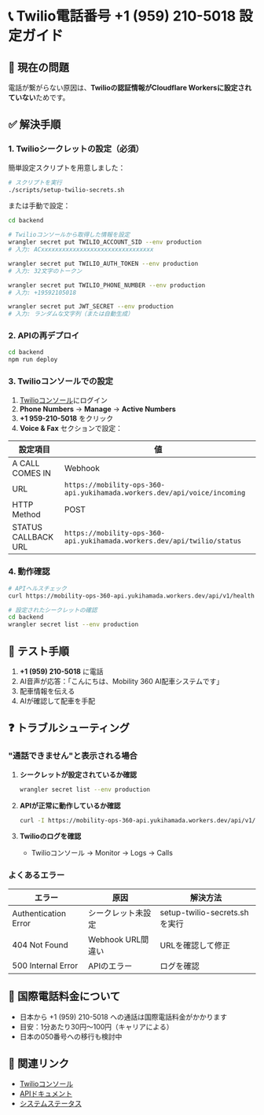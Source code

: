 # 📞 Twilio電話番号 +1 (959) 210-5018 設定ガイド

## 🚨 現在の問題
電話が繋がらない原因は、**Twilioの認証情報がCloudflare Workersに設定されていない**ためです。

## ✅ 解決手順

### 1. Twilioシークレットの設定（必須）

簡単設定スクリプトを用意しました：

```bash
# スクリプトを実行
./scripts/setup-twilio-secrets.sh
```

または手動で設定：

```bash
cd backend

# Twilioコンソールから取得した情報を設定
wrangler secret put TWILIO_ACCOUNT_SID --env production
# 入力: ACxxxxxxxxxxxxxxxxxxxxxxxxxxxxxxxx

wrangler secret put TWILIO_AUTH_TOKEN --env production
# 入力: 32文字のトークン

wrangler secret put TWILIO_PHONE_NUMBER --env production
# 入力: +19592105018

wrangler secret put JWT_SECRET --env production
# 入力: ランダムな文字列（または自動生成）
```

### 2. APIの再デプロイ

```bash
cd backend
npm run deploy
```

### 3. Twilioコンソールでの設定

1. [Twilioコンソール](https://console.twilio.com)にログイン
2. **Phone Numbers** → **Manage** → **Active Numbers**
3. **+1 959-210-5018** をクリック
4. **Voice & Fax** セクションで設定：

| 設定項目 | 値 |
|---------|-----|
| A CALL COMES IN | Webhook |
| URL | `https://mobility-ops-360-api.yukihamada.workers.dev/api/voice/incoming` |
| HTTP Method | POST |
| STATUS CALLBACK URL | `https://mobility-ops-360-api.yukihamada.workers.dev/api/twilio/status` |

### 4. 動作確認

```bash
# APIヘルスチェック
curl https://mobility-ops-360-api.yukihamada.workers.dev/api/v1/health

# 設定されたシークレットの確認
cd backend
wrangler secret list --env production
```

## 🧪 テスト手順

1. **+1 (959) 210-5018** に電話
2. AI音声が応答：「こんにちは、Mobility 360 AI配車システムです」
3. 配車情報を伝える
4. AIが確認して配車を手配

## ❓ トラブルシューティング

### "通話できません"と表示される場合

1. **シークレットが設定されているか確認**
   ```bash
   wrangler secret list --env production
   ```

2. **APIが正常に動作しているか確認**
   ```bash
   curl -I https://mobility-ops-360-api.yukihamada.workers.dev/api/v1/health
   ```

3. **Twilioのログを確認**
   - Twilioコンソール → Monitor → Logs → Calls

### よくあるエラー

| エラー | 原因 | 解決方法 |
|--------|------|----------|
| Authentication Error | シークレット未設定 | setup-twilio-secrets.sh を実行 |
| 404 Not Found | Webhook URL間違い | URLを確認して修正 |
| 500 Internal Error | APIのエラー | ログを確認 |

## 📱 国際電話料金について

- 日本から +1 (959) 210-5018 への通話は国際電話料金がかかります
- 目安：1分あたり30円〜100円（キャリアによる）
- 日本の050番号への移行も検討中

## 🔗 関連リンク

- [Twilioコンソール](https://console.twilio.com)
- [APIドキュメント](https://mobility-ops-360-api.yukihamada.workers.dev/docs)
- [システムステータス](https://mobility-ops-360-api.yukihamada.workers.dev/api/v1/health)